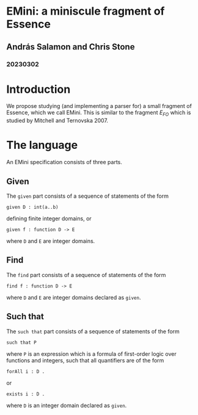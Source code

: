 # EMini: a miniscule fragment of Essence
## András Salamon and Chris Stone
### 20230302

# Introduction

We propose studying (and implementing a parser for) a small fragment of Essence, which we call EMini.
This is similar to the fragment $E_{FO}$ which is studied by Mitchell and Ternovska 2007.


# The language

An EMini specification consists of three parts.

## Given

The `given` part consists of a sequence of statements of the form
```
given D : int(a..b)
```
defining finite integer domains, or
```
given f : function D -> E
```
where `D` and `E` are integer domains.


## Find

The `find` part consists of a sequence of statements of the form
```
find f : function D -> E
```
where `D` and `E` are integer domains declared as `given`.


## Such that

The `such that` part consists of a sequence of statements of the form
```
such that P
```
where `P` is an expression which is a formula of first-order logic over functions and integers, such that all quantifiers are of the form
```
forAll i : D .
```
or
```
exists i : D .
```
where `D` is an integer domain declared as `given`.

